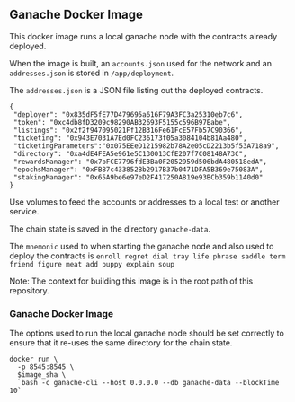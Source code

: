 ## Ganache Docker Image

This docker image runs a local ganache node with the contracts
already deployed.

When the image is built, an `accounts.json`
used for the network and an `addresses.json` is stored in
`/app/deployment`.

The `addresses.json` is a JSON file listing out the deployed
contracts.

```
{
 "deployer": "0x835dF5fE77D479695a616F79A3FC3a25310eb7c6",
 "token": "0xc4db8fD3209c98290AB32693F5155c596B97Eabe",
 "listings": "0x2f2f947095021Ff12B316Fe61FcE57Fb57C90366",
 "ticketing": "0x943E7031A7Ed0FC236173f05a3084104b81Aa480",
 "ticketingParameters":"0x075EEeD1215982b78A2e05cD2213b5f53A718a9",
 "directory": "0xa4dE4FEA5e961e5C130013CfE207f7C08148A73C",
 "rewardsManager": "0x7bFCE7796fdE3Ba0F2052959d506bdA480518edA",
 "epochsManager": "0xFB87c433852Bb2917B37b0471DFA5B369e75083A",
 "stakingManager": "0x65A9be6e97eD2F417250A819e93BCb359b1140d0"
}
```

Use volumes to feed the accounts or addresses to a local test or
another service.

The chain state is saved in the directory `ganache-data`.

The `mnemonic` used to when starting the ganache node and also
used to deploy the contracts is
`enroll regret dial tray life phrase saddle term friend figure meat add puppy explain soup`

Note: The context for building this image is in the root path of
this repository.

### Ganache Docker Image

The options used to run the local ganache node should be set correctly
to ensure that it re-uses the same directory for the chain state.

```
docker run \
  -p 8545:8545 \
  $image_sha \
  `bash -c ganache-cli --host 0.0.0.0 --db ganache-data --blockTime 10`
```